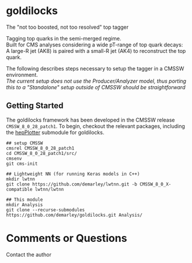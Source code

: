 # goldilocks
The "not too boosted, not too resolved" top tagger

Tagging top quarks in the semi-merged regime.  
Built for CMS analyses considering a wide pT-range of top quark decays:  
A large-R jet (AK8) is paired with a small-R jet (AK4) to reconstruct the top quark.

The following describes steps necessary to setup the tagger in a CMSSW environment.  
_The current setup does not use the Producer/Analyzer model, thus porting this to a "Standalone" setup outside of CMSSW should be straightforward_

## Getting Started

The goldilocks framework has been developed in the CMSSW release `CMSSW_8_0_28_patch1`.
To begin, checkout the relevant packages, including the [hepPlotter]() submodule for goldilocks.

```
## setup CMSSW
cmsrel CMSSW_8_0_28_patch1
cd CMSSW_8_0_28_patch1/src/
cmsenv
git cms-init

## Lightweight NN (for running Keras models in C++)
mkdir lwtnn
git clone https://github.com/demarley/lwtnn.git -b CMSSW_8_0_X-compatible lwtnn/lwtnn

## This module
mkdir Analysis
git clone --recurse-submodules https://github.com/demarley/goldilocks.git Analysis/
```



# Comments or Questions
Contact the author

